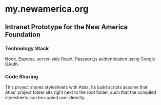 # my.newamerica.org

## Intranet Prototype for the New America Foundation

### Technology Stack

Node, Express, server-side React. Passport.js authentication using Google OAuth.

### Code Sharing

This project shares stylesheets with Atlas. Its build scripts assume that Atlas' project folder sits right next to the root folder, such that the compiled stylesheets can be copied over directly.